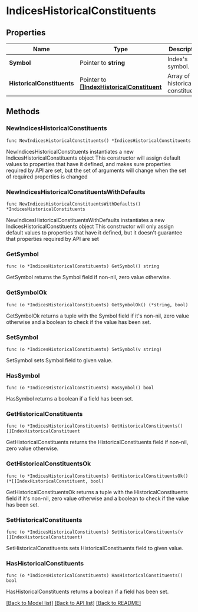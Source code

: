 # IndicesHistoricalConstituents

## Properties

Name | Type | Description | Notes
------------ | ------------- | ------------- | -------------
**Symbol** | Pointer to **string** | Index&#39;s symbol. | [optional] 
**HistoricalConstituents** | Pointer to [**[]IndexHistoricalConstituent**](IndexHistoricalConstituent.md) | Array of historical constituents. | [optional] 

## Methods

### NewIndicesHistoricalConstituents

`func NewIndicesHistoricalConstituents() *IndicesHistoricalConstituents`

NewIndicesHistoricalConstituents instantiates a new IndicesHistoricalConstituents object
This constructor will assign default values to properties that have it defined,
and makes sure properties required by API are set, but the set of arguments
will change when the set of required properties is changed

### NewIndicesHistoricalConstituentsWithDefaults

`func NewIndicesHistoricalConstituentsWithDefaults() *IndicesHistoricalConstituents`

NewIndicesHistoricalConstituentsWithDefaults instantiates a new IndicesHistoricalConstituents object
This constructor will only assign default values to properties that have it defined,
but it doesn't guarantee that properties required by API are set

### GetSymbol

`func (o *IndicesHistoricalConstituents) GetSymbol() string`

GetSymbol returns the Symbol field if non-nil, zero value otherwise.

### GetSymbolOk

`func (o *IndicesHistoricalConstituents) GetSymbolOk() (*string, bool)`

GetSymbolOk returns a tuple with the Symbol field if it's non-nil, zero value otherwise
and a boolean to check if the value has been set.

### SetSymbol

`func (o *IndicesHistoricalConstituents) SetSymbol(v string)`

SetSymbol sets Symbol field to given value.

### HasSymbol

`func (o *IndicesHistoricalConstituents) HasSymbol() bool`

HasSymbol returns a boolean if a field has been set.

### GetHistoricalConstituents

`func (o *IndicesHistoricalConstituents) GetHistoricalConstituents() []IndexHistoricalConstituent`

GetHistoricalConstituents returns the HistoricalConstituents field if non-nil, zero value otherwise.

### GetHistoricalConstituentsOk

`func (o *IndicesHistoricalConstituents) GetHistoricalConstituentsOk() (*[]IndexHistoricalConstituent, bool)`

GetHistoricalConstituentsOk returns a tuple with the HistoricalConstituents field if it's non-nil, zero value otherwise
and a boolean to check if the value has been set.

### SetHistoricalConstituents

`func (o *IndicesHistoricalConstituents) SetHistoricalConstituents(v []IndexHistoricalConstituent)`

SetHistoricalConstituents sets HistoricalConstituents field to given value.

### HasHistoricalConstituents

`func (o *IndicesHistoricalConstituents) HasHistoricalConstituents() bool`

HasHistoricalConstituents returns a boolean if a field has been set.


[[Back to Model list]](../README.md#documentation-for-models) [[Back to API list]](../README.md#documentation-for-api-endpoints) [[Back to README]](../README.md)


